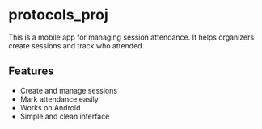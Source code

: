 # protocols_proj

This is a mobile app for managing session attendance. It helps organizers create sessions and track who attended.

## Features

- Create and manage sessions
- Mark attendance easily
- Works on Android
- Simple and clean interface  